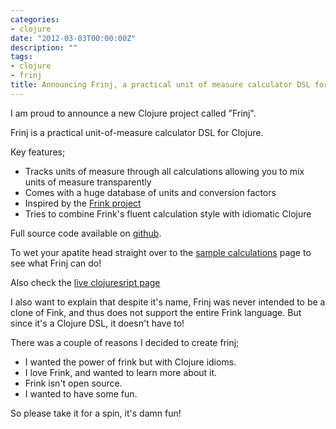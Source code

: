 ```yaml
---
categories:
- clojure
date: "2012-03-03T00:00:00Z"
description: ""
tags:
- clojure
- frinj
title: Announcing Frinj, a practical unit of measure calculator DSL for Clojure
---
```


I am proud to announce a new Clojure project called "Frinj".

Frinj is a practical unit-of-measure calculator DSL for Clojure.

Key features;

* Tracks units of measure through all calculations allowing you to mix units of measure transparently
* Comes with a huge database of units and conversion factors
* Inspired by the [Frink project](http://futureboy.us/frinkdocs/)
* Tries to combine Frink's fluent calculation style with idiomatic Clojure

Full source code available on <a href="https://github.com/martintrojer/frinj">github</a>.

To wet your apatite head straight over to the <a href="https://github.com/martintrojer/frinj/blob/master/src/frinj/examples.clj">sample calculations</a> page to see what Frinj can do!

Also check the [live clojuresript page](/frinj-demo/index.html)

I also want to explain that despite it's name, Frinj was never intended to be a clone of Fink, and thus does not support the entire Frink language. But since it's a Clojure DSL, it doesn't have to!

There was a couple of reasons I decided to create frinj;

* I wanted the power of frink but with Clojure idioms.
* I love Frink, and wanted to learn more about it.
* Frink isn't open source.
* I wanted to have some fun.

So please take it for a spin, it's damn fun!
